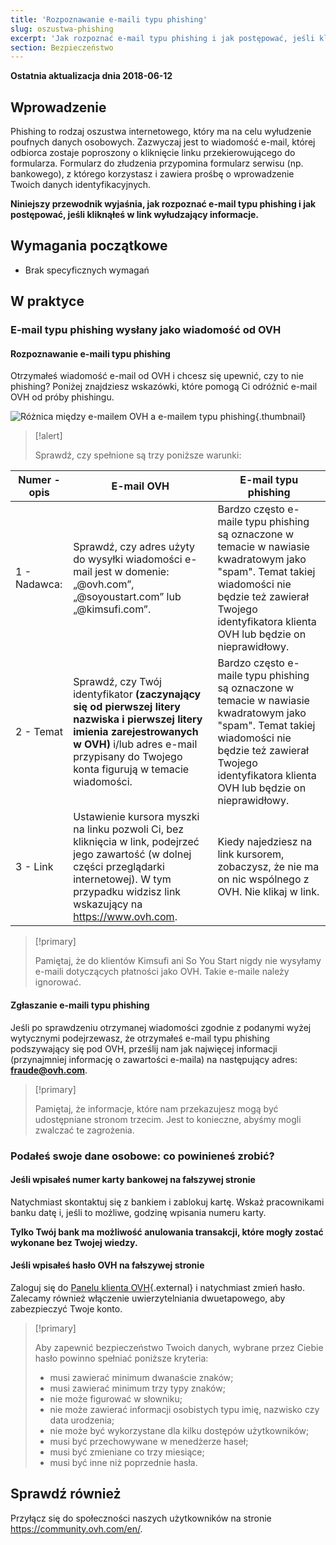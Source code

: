 ```yaml
---
title: 'Rozpoznawanie e-maili typu phishing'
slug: oszustwa-phishing
excerpt: 'Jak rozpoznać e-mail typu phishing i jak postępować, jeśli kliknąłeś w link wyłudzający informacje?'
section: Bezpieczeństwo
---
```


**Ostatnia aktualizacja dnia 2018-06-12**

## Wprowadzenie

Phishing to rodzaj oszustwa internetowego, który ma na celu wyłudzenie poufnych danych osobowych. Zazwyczaj jest to wiadomość e-mail, której odbiorca zostaje poproszony o kliknięcie linku przekierowującego do formularza. Formularz do złudzenia przypomina formularz serwisu (np. bankowego), z którego korzystasz i zawiera prośbę o wprowadzenie Twoich danych identyfikacyjnych.

**Niniejszy przewodnik wyjaśnia, jak rozpoznać e-mail typu phishing i jak postępować, jeśli kliknąłeś w link wyłudzający informacje.**


## Wymagania początkowe

- Brak specyficznych wymagań


## W praktyce

### E-mail typu phishing wysłany jako wiadomość od OVH

#### Rozpoznawanie e-maili typu phishing

Otrzymałeś wiadomość e-mail od OVH i chcesz się upewnić, czy to nie phishing? Poniżej znajdziesz wskazówki, które pomogą Ci odróżnić e-mail OVH od próby phishingu.

![Różnica między e-mailem OVH a e-mailem typu phishing](images/phishing_email.png){.thumbnail}

> [!alert]
> 
> Sprawdź, czy spełnione są trzy poniższe warunki:
> 

|Numer - opis|E-mail OVH|E-mail typu phishing|
|---|---|---|
|1 - Nadawca:|Sprawdź, czy adres użyty do wysyłki wiadomości e-mail jest w domenie: „@ovh.com”, „@soyoustart.com” lub „@kimsufi.com”.|Bardzo często e-maile typu phishing są oznaczone w temacie w nawiasie kwadratowym jako "spam". Temat takiej wiadomości nie będzie też zawierał Twojego identyfikatora klienta OVH lub będzie on nieprawidłowy.|
|2 - Temat|Sprawdź, czy Twój identyfikator **(zaczynający się od pierwszej litery nazwiska i pierwszej litery imienia zarejestrowanych w OVH)** i/lub adres e-mail przypisany do Twojego konta figurują w temacie wiadomości.|Bardzo często e-maile typu phishing są oznaczone w temacie w nawiasie kwadratowym jako "spam". Temat takiej wiadomości nie będzie też zawierał Twojego identyfikatora klienta OVH lub będzie on nieprawidłowy.|
|3 - Link|Ustawienie kursora myszki na linku pozwoli Ci, bez kliknięcia w link, podejrzeć jego zawartość (w dolnej części przeglądarki internetowej). W tym przypadku widzisz link wskazujący na https://www.ovh.com. |Kiedy najedziesz na link kursorem, zobaczysz, że nie ma on nic wspólnego z OVH. Nie klikaj w link.|



> [!primary]
> 
> Pamiętaj, że do klientów Kimsufi ani So You Start nigdy nie wysyłamy e-maili dotyczących płatności jako OVH. Takie e-maile należy ignorować.
> 

#### Zgłaszanie e-maili typu phishing

Jeśli po sprawdzeniu otrzymanej wiadomości zgodnie z podanymi wyżej wytycznymi podejrzewasz, że otrzymałeś e-mail typu phishing podszywający się pod OVH, prześlij nam jak najwięcej informacji (przynajmniej informację o zawartości e-maila) na następujący adres: **<fraude@ovh.com>**.

> [!primary]
> 
> Pamiętaj, że informacje, które nam przekazujesz mogą być udostępniane stronom trzecim. Jest to konieczne, abyśmy mogli zwalczać te zagrożenia.
> 

### Podałeś swoje dane osobowe: co powinieneś zrobić?

#### Jeśli wpisałeś numer karty bankowej na fałszywej stronie

Natychmiast skontaktuj się z bankiem i zablokuj kartę. Wskaż pracownikami banku datę i, jeśli to możliwe, godzinę wpisania numeru karty.

**Tylko Twój bank ma możliwość anulowania transakcji, które mogły zostać wykonane bez Twojej wiedzy.**


#### Jeśli wpisałeś hasło OVH na fałszywej stronie

Zaloguj się do [Panelu klienta OVH](https://www.ovh.com/auth/?action=gotomanager){.external} i natychmiast zmień hasło. Zalecamy również włączenie uwierzytelniania dwuetapowego, aby zabezpieczyć Twoje konto.

> [!primary]
>
> Aby zapewnić bezpieczeństwo Twoich danych, wybrane przez Ciebie hasło powinno spełniać poniższe kryteria: 
>
> - musi zawierać minimum dwanaście znaków;
> - musi zawierać minimum trzy typy znaków;
> - nie może figurować w słowniku;
> - nie może zawierać informacji osobistych typu imię, nazwisko czy data urodzenia;
> - nie może być wykorzystane dla kilku dostępów użytkowników;
> - musi być przechowywane w menedżerze haseł;
> - musi być zmieniane co trzy miesiące;
> - musi być inne niż poprzednie hasła.
>


## Sprawdź również

Przyłącz się do społeczności naszych użytkowników na stronie <https://community.ovh.com/en/>.